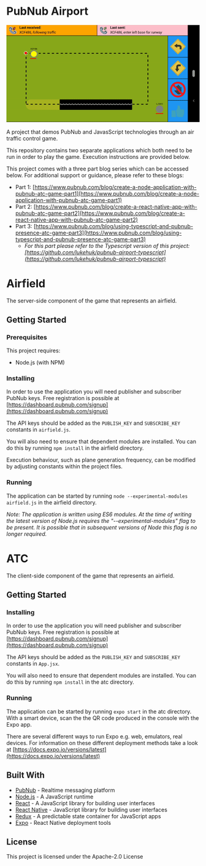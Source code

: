 # PubNub Airport
![React Native Airport Game Screen Recording](./react-native-airport-game-screen-recording.gif "React Native Airport Game Screen Recording")


A project that demos PubNub and JavasScript technologies through an air traffic control game.

This repository contains two separate applications which both need to be run in order to play the game. Execution instructions are provided below.

This project comes with a three part blog series which can be accessed below. For additional support or guidance, please refer to these blogs:
* Part 1: [https://www.pubnub.com/blog/create-a-node-application-with-pubnub-atc-game-part1](https://www.pubnub.com/blog/create-a-node-application-with-pubnub-atc-game-part1)
* Part 2: [https://www.pubnub.com/blog/create-a-react-native-app-with-pubnub-atc-game-part2](https://www.pubnub.com/blog/create-a-react-native-app-with-pubnub-atc-game-part2)
* Part 3: [https://www.pubnub.com/blog/using-typescript-and-pubnub-presence-atc-game-part3](https://www.pubnub.com/blog/using-typescript-and-pubnub-presence-atc-game-part3)
  * _For this part please refer to the Typescript version of this project: [https://github.com/lukehuk/pubnub-airport-typescript](https://github.com/lukehuk/pubnub-airport-typescript)_

# Airfield
The server-side component of the game that represents an airfield.

## Getting Started
### Prerequisites
This project requires:
* Node.js (with NPM)

### Installing
In order to use the application you will need publisher and subscriber PubNub keys. Free registration is possible at [https://dashboard.pubnub.com/signup](https://dashboard.pubnub.com/signup) 

The API keys should be added as the `PUBLISH_KEY` and `SUBSCRIBE_KEY` constants in `airfield.js`.

You will also need to ensure that dependent modules are installed. You can do this by running `npm install` in the airfield directory.

Execution behaviour, such as plane generation frequency, can be modified by adjusting constants within the project files.

### Running
The application can be started by running `node --experimental-modules airfield.js` in the airfield directory.

*Note: The application is written using ES6 modules. At the time of writing the latest version of Node.js requires the "--experimental-modules" flag to be present. It is possible that in subsequent versions of Node this flag is no longer required.* 

# ATC
The client-side component of the game that represents an airfield.

## Getting Started

### Installing
In order to use the application you will need publisher and subscriber PubNub keys. Free registration is possible at [https://dashboard.pubnub.com/signup](https://dashboard.pubnub.com/signup) 

The API keys should be added as the `PUBLISH_KEY` and `SUBSCRIBE_KEY` constants in `App.jsx`.

You will also need to ensure that dependent modules are installed. You can do this by running `npm install` in the atc directory.

### Running
The application can be started by running `expo start` in the atc directory. With a smart device, scan the the QR code produced in the console with the Expo app.

There are several different ways to run Expo e.g. web, emulators, real devices. For information on these different deployment methods take a look at [https://docs.expo.io/versions/latest](https://docs.expo.io/versions/latest)

## Built With
* [PubNub](https://www.pubnub.com/) - Realtime messaging platform 
* [Node.js](https://nodejs.org/) - A JavaScript runtime
* [React](https://reactjs.org/) - A JavaScript library for building user interfaces
* [React Native](https://facebook.github.io/react-native) - JavaScript library for building user interfaces 
* [Redux](https://redux.js.org/introduction/getting-started) - A predictable state container for JavaScript apps
* [Expo](https://expo.io) - React Native deployment tools

## License
This project is licensed under the Apache-2.0 License